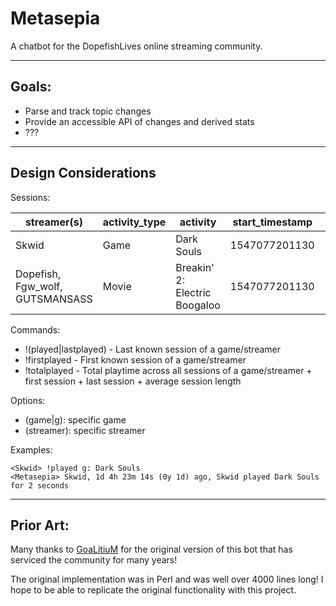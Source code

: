 # Metasepia

A chatbot for the DopefishLives online streaming community.

---

## Goals:

* Parse and track topic changes
* Provide an accessible API of changes and derived stats
* ???

---

## Design Considerations

Sessions:

streamer(s)|activity_type|activity|start_timestamp|end_timestamp
---|---|---|---|---
Skwid|Game|Dark Souls|1547077201130|1547077210710
|Dopefish, Fgw_wolf, GUTSMANSASS|Movie|Breakin' 2: Electric Boogaloo|1547077201130|1547077210710

Commands:
* !(played|lastplayed) - Last known session of a game/streamer
* !firstplayed - First known session of a game/streamer
* !totalplayed - Total playtime across all sessions of a game/streamer + first session + last session + average session length

Options:
* (game|g): specific game
* (streamer): specific streamer

Examples:
```
<Skwid> !played g: Dark Souls
<Metasepia> Skwid, 1d 4h 23m 14s (0y 1d) ago, Skwid played Dark Souls for 2 seconds
```

---

## Prior Art:

Many thanks to [GoaLitiuM](https://github.com/GoaLitiuM) for the original version of this bot that has serviced the community for many years!

The original implementation was in Perl and was well over 4000 lines long! I hope to be able to replicate the original functionality with this project.
